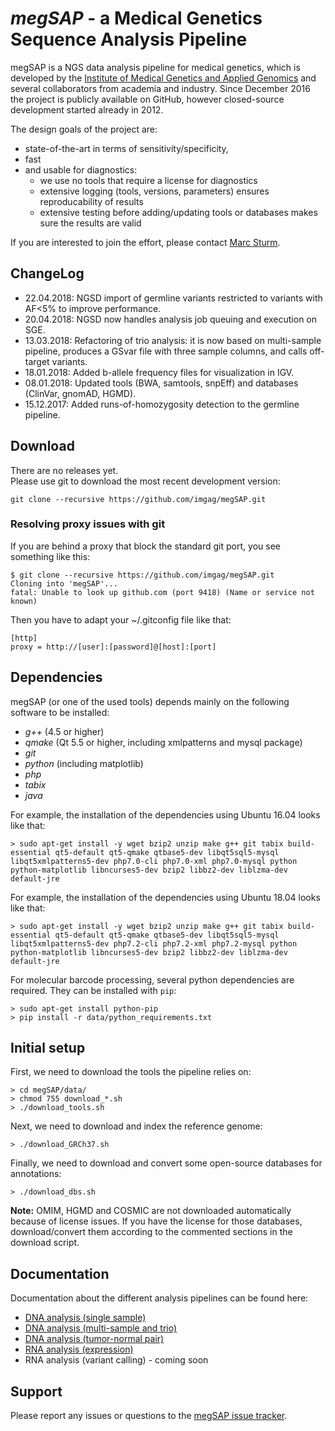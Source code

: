 # *megSAP* - a Medical Genetics Sequence Analysis Pipeline

megSAP is a NGS data analysis pipeline for medical genetics, which is developed by the [Institute of Medical Genetics and Applied Genomics](http://www.uni-tuebingen.de/Klinische_Genetik/start.html) and several collaborators from academia and industry. Since December 2016 the project is publicly available on GitHub, however closed-source development started already in 2012.  

The design goals of the project are:

 * state-of-the-art in terms of sensitivity/specificity,
 * fast
 * and usable for diagnostics:
 	* we use no tools that require a license for diagnostics
    * extensive logging (tools, versions, parameters) ensures reproducability of results
	* extensive testing before adding/updating tools or databases makes sure the results are valid

If you are interested to join the effort, please contact [Marc Sturm](https://github.com/marc-sturm).

## ChangeLog

* 22.04.2018: NGSD import of germline variants restricted to variants with AF<5% to improve performance.
* 20.04.2018: NGSD now handles analysis job queuing and execution on SGE.
* 13.03.2018: Refactoring of trio analysis: it is now based on multi-sample pipeline, produces a GSvar file with three sample columns, and calls off-target variants.
* 18.01.2018: Added b-allele frequency files for visualization in IGV. 
* 08.01.2018: Updated tools (BWA, samtools, snpEff) and databases (ClinVar, gnomAD, HGMD).
* 15.12.2017: Added runs-of-homozygosity detection to the germline pipeline.

## Download

There are no releases yet.  
Please use git to download the most recent development version:

    git clone --recursive https://github.com/imgag/megSAP.git

### Resolving proxy issues with git

If you are behind a proxy that block the standard git port, you see something like this:

    $ git clone --recursive https://github.com/imgag/megSAP.git
    Cloning into 'megSAP'...
    fatal: Unable to look up github.com (port 9418) (Name or service not known)

Then you have to adapt your ~/.gitconfig file like that:

    [http]
    proxy = http://[user]:[password]@[host]:[port]

## Dependencies

megSAP (or one of the used tools) depends mainly on the following software to be installed:

* _g++_ (4.5 or higher)
* _qmake_ (Qt 5.5 or higher, including xmlpatterns and mysql package)
* _git_
* _python_ (including matplotlib)
* _php_
* _tabix_
* _java_ 

For example, the installation of the dependencies using Ubuntu 16.04 looks like that:

	> sudo apt-get install -y wget bzip2 unzip make g++ git tabix build-essential qt5-default qt5-qmake qtbase5-dev libqt5sql5-mysql libqt5xmlpatterns5-dev php7.0-cli php7.0-xml php7.0-mysql python python-matplotlib libncurses5-dev bzip2 libbz2-dev liblzma-dev default-jre

For example, the installation of the dependencies using Ubuntu 18.04 looks like that:

	> sudo apt-get install -y wget bzip2 unzip make g++ git tabix build-essential qt5-default qt5-qmake qtbase5-dev libqt5sql5-mysql libqt5xmlpatterns5-dev php7.2-cli php7.2-xml php7.2-mysql python python-matplotlib libncurses5-dev bzip2 libbz2-dev liblzma-dev default-jre

For molecular barcode processing, several python dependencies are required. They can be installed with ``pip``:

	> sudo apt-get install python-pip
	> pip install -r data/python_requirements.txt

## Initial setup

First, we need to download the tools the pipeline relies on:

	> cd megSAP/data/
	> chmod 755 download_*.sh
	> ./download_tools.sh

Next, we need to download and index the reference genome:
	
	> ./download_GRCh37.sh


Finally, we need to download and convert some open-source databases for annotations:

	> ./download_dbs.sh

**Note:** OMIM, HGMD and COSMIC are not downloaded automatically because of license issues. If you have the license for those databases, download/convert them according to the commented sections in the download script.

## Documentation

Documentation about the different analysis pipelines can be found here:

* [DNA analysis (single sample)](doc/dna_single_sample.md)
* [DNA analysis (multi-sample and trio)](doc/dna_multi_sample.md)
* [DNA analysis (tumor-normal pair)](doc/dna_tumor-normal_pair.md)
* [RNA analysis (expression)](doc/rna_expression.md)
* RNA analysis (variant calling)  - coming soon


## Support

Please report any issues or questions to the [megSAP issue 
tracker](https://github.com/imgag/megSAP/issues).









